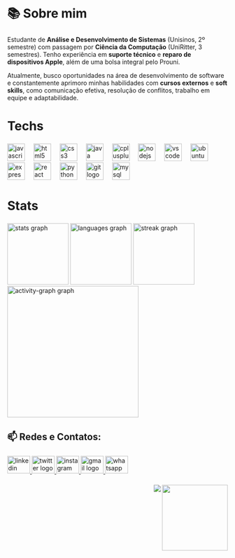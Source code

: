<h1 align="left">📚 Sobre mim</h1>

###

<p>Estudante de <strong>Análise e Desenvolvimento de Sistemas</strong> (Unisinos, 2º semestre) com passagem por 
  <strong>Ciência da Computação</strong> (UniRitter, 3 semestres). Tenho experiência em 
  <strong>suporte técnico</strong> e <strong>reparo de dispositivos Apple</strong>, além de uma 
  bolsa integral pelo Prouni.</p>

  <p>Atualmente, busco oportunidades na área de desenvolvimento de software e constantemente aprimoro minhas habilidades com 
  <strong>cursos externos</strong> e <strong>soft skills</strong>, como comunicação efetiva, resolução de conflitos, 
  trabalho em equipe e adaptabilidade.</p>
  
###

<h1 align="left">Techs</h1>

###

<div align="left">
  <img src="https://skillicons.dev/icons?i=js" height="40" alt="javascript logo"  />
  <img width="12" />
  <img src="https://skillicons.dev/icons?i=html" height="40" alt="html5 logo"  />
  <img width="12" />
  <img src="https://skillicons.dev/icons?i=css" height="40" alt="css3 logo"  />
  <img width="12" />
  <img src="https://skillicons.dev/icons?i=java" height="40" alt="java logo"  />
  <img width="12" />
  <img src="https://skillicons.dev/icons?i=cpp" height="40" alt="cplusplus logo"  />
  <img width="12" />
  <img src="https://skillicons.dev/icons?i=nodejs" height="40" alt="nodejs logo"  />
  <img width="12" />
  <img src="https://skillicons.dev/icons?i=vscode" height="40" alt="vscode logo"  />
  <img width="12" />
  <img src="https://cdn.simpleicons.org/ubuntu/E95420" height="40" alt="ubuntu logo"  />
  <img width="12" />
  <img src="https://skillicons.dev/icons?i=express" height="40" alt="express logo"  />
  <img width="12" />
  <img src="https://skillicons.dev/icons?i=react" height="40" alt="react logo"  />
  <img width="12" />
  <img src="https://cdn.jsdelivr.net/gh/devicons/devicon/icons/python/python-original.svg" height="40" alt="python logo"  />
  <img width="12" />
  <img src="https://cdn.simpleicons.org/git/F05032" height="40" alt="git logo"  />
  <img width="12" />
  <img src="https://skillicons.dev/icons?i=mysql" height="40" alt="mysql logo"  />
</div>

###

<h1 align="left">Stats</h1>

###

<div align="left">
  <img src="https://github-readme-stats.vercel.app/api?username=odevmath&hide_title=false&hide_rank=false&show_icons=true&include_all_commits=true&count_private=true&disable_animations=false&theme=gotham&locale=en&hide_border=false&order=1" height="140" alt="stats graph"  />
  <img src="https://github-readme-stats.vercel.app/api/top-langs?username=odevmath&locale=en&hide_title=false&layout=compact&card_width=320&langs_count=5&theme=gotham&hide_border=false&order=2" height="140" alt="languages graph"  />
  <img src="https://streak-stats.demolab.com?user=odevmath&locale=en&mode=daily&theme=gotham&hide_border=false&border_radius=5&order=3" height="140" alt="streak graph"  />
  <img src="https://github-readme-activity-graph.vercel.app/graph?username=odevmath&radius=16&theme=gotham&area=true&order=5" height="300" alt="activity-graph graph"  />
</div>

###

<h2 align="left">📫 Redes e Contatos:</h2>

###

<div align="left">
  <a href="https://www.linkedin.com/in/odevmath/" target="_blank">
    <img src="https://raw.githubusercontent.com/maurodesouza/profile-readme-generator/master/src/assets/icons/social/linkedin/default.svg" width="52" height="40" alt="linkedin logo"  />
  </a>
  <a href="https://x.com/o_devmath" target="_blank">
    <img src="https://raw.githubusercontent.com/maurodesouza/profile-readme-generator/master/src/assets/icons/social/twitter/default.svg" width="52" height="40" alt="twitter logo"  />
  </a>
  <a href="https://www.instagram.com/_imath/" target="_blank">
    <img src="https://raw.githubusercontent.com/maurodesouza/profile-readme-generator/master/src/assets/icons/social/instagram/default.svg" width="52" height="40" alt="instagram logo"  />
  </a>
  <a href="mailto:matheusraimundosantos@gmail.com" target="_blank">
    <img src="https://raw.githubusercontent.com/maurodesouza/profile-readme-generator/master/src/assets/icons/social/gmail/default.svg" width="52" height="40" alt="gmail logo"  />
  </a>
  <a href="https://wa.me/+5551992639881" target="_blank">
    <img src="https://raw.githubusercontent.com/maurodesouza/profile-readme-generator/master/src/assets/icons/social/whatsapp/default.svg" width="52" height="40" alt="whatsapp logo"  />
  </a>
</div>

###

<img align="right" height="150" src="https://imgflip.com/gif/98ecbe.gif"/>

###

<img align="right" src="https://profile-counter.glitch.me/odevmath/count.svg?"  />

###
